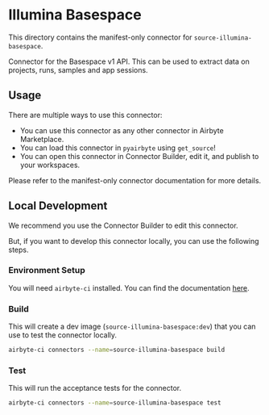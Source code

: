 # Illumina Basespace
This directory contains the manifest-only connector for `source-illumina-basespace`.

Connector for the Basespace v1 API. This can be used to extract data on projects, runs, samples and app sessions.

## Usage
There are multiple ways to use this connector:
- You can use this connector as any other connector in Airbyte Marketplace.
- You can load this connector in `pyairbyte` using `get_source`!
- You can open this connector in Connector Builder, edit it, and publish to your workspaces.

Please refer to the manifest-only connector documentation for more details.

## Local Development
We recommend you use the Connector Builder to edit this connector.

But, if you want to develop this connector locally, you can use the following steps.

### Environment Setup
You will need `airbyte-ci` installed. You can find the documentation [here](airbyte-ci).

### Build
This will create a dev image (`source-illumina-basespace:dev`) that you can use to test the connector locally.
```bash
airbyte-ci connectors --name=source-illumina-basespace build
```

### Test
This will run the acceptance tests for the connector.
```bash
airbyte-ci connectors --name=source-illumina-basespace test
```

